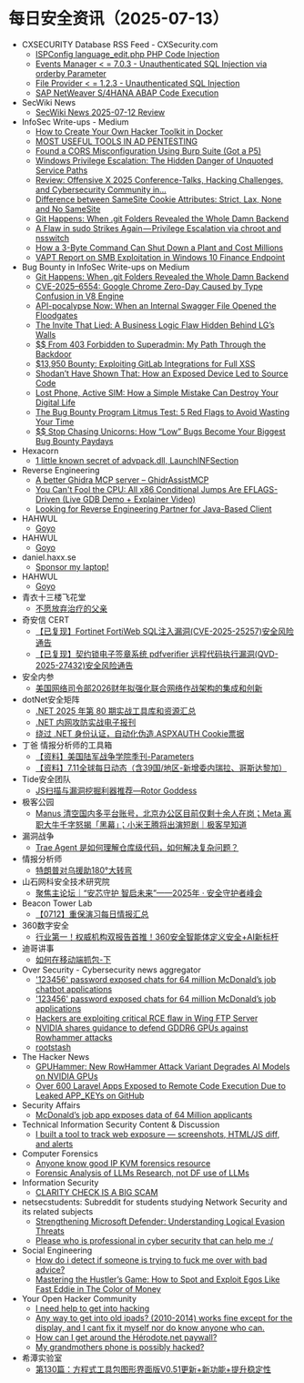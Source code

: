 # 每日安全资讯（2025-07-13）

- CXSECURITY Database RSS Feed - CXSecurity.com
  - [ISPConfig language_edit.php PHP Code Injection](https://cxsecurity.com/issue/WLB-2025070017)
  - [Events Manager < = 7.0.3 - Unauthenticated SQL Injection via orderby Parameter](https://cxsecurity.com/issue/WLB-2025070016)
  - [File Provider < = 1.2.3 - Unauthenticated SQL Injection](https://cxsecurity.com/issue/WLB-2025070015)
  - [SAP NetWeaver S/4HANA ABAP Code Execution](https://cxsecurity.com/issue/WLB-2025070014)
- SecWiki News
  - [SecWiki News 2025-07-12 Review](http://www.sec-wiki.com/?2025-07-12)
- InfoSec Write-ups - Medium
  - [How to Create Your Own Hacker Toolkit in Docker](https://infosecwriteups.com/how-to-create-your-own-hacker-toolkit-in-docker-606723dbd8ac?source=rss----7b722bfd1b8d---4)
  - [MOST USEFUL TOOLS IN AD PENTESTING](https://infosecwriteups.com/introduction-e336611520dd?source=rss----7b722bfd1b8d---4)
  - [Found a CORS Misconfiguration Using Burp Suite (Got a P5)](https://infosecwriteups.com/found-a-cors-misconfiguration-using-burp-suite-got-a-p4-c212289f9592?source=rss----7b722bfd1b8d---4)
  - [Windows Privilege Escalation: The Hidden Danger of Unquoted Service Paths](https://infosecwriteups.com/windows-privilege-escalation-the-hidden-danger-of-unquoted-service-paths-08a6f2cc84dc?source=rss----7b722bfd1b8d---4)
  - [Review: Offensive X 2025 Conference-Talks, Hacking Challenges, and Cybersecurity Community in…](https://infosecwriteups.com/offensive-x-2025-hacking-conference-review-athens-e7aec6dd42c5?source=rss----7b722bfd1b8d---4)
  - [Difference between SameSite Cookie Attributes: Strict, Lax, None and No SameSite](https://infosecwriteups.com/difference-between-samesite-cookie-attributes-strict-lax-none-and-no-samesite-242fbfdbc8e1?source=rss----7b722bfd1b8d---4)
  - [Git Happens: When .git Folders Revealed the Whole Damn Backend](https://infosecwriteups.com/git-happens-when-git-folders-revealed-the-whole-damn-backend-b181b77c4c76?source=rss----7b722bfd1b8d---4)
  - [A Flaw in sudo Strikes Again — Privilege Escalation via chroot and nsswitch](https://infosecwriteups.com/a-flaw-in-sudo-strikes-again-privilege-escalation-via-chroot-and-nsswitch-278eb9ca2fdc?source=rss----7b722bfd1b8d---4)
  - [How a 3-Byte Command Can Shut Down a Plant and Cost Millions](https://infosecwriteups.com/detecting-illegal-function-codes-in-scada-with-defender-for-iot-81fa12a16944?source=rss----7b722bfd1b8d---4)
  - [VAPT Report on SMB Exploitation in Windows 10 Finance Endpoint](https://infosecwriteups.com/vapt-report-on-smb-exploitation-in-windows-10-finance-endpoint-e78430191dc2?source=rss----7b722bfd1b8d---4)
- Bug Bounty in InfoSec Write-ups on Medium
  - [Git Happens: When .git Folders Revealed the Whole Damn Backend](https://infosecwriteups.com/git-happens-when-git-folders-revealed-the-whole-damn-backend-b181b77c4c76?source=rss----7b722bfd1b8d--bug_bounty)
  - [CVE-2025–6554: Google Chrome Zero-Day Caused by Type Confusion in V8 Engine](https://infosecwriteups.com/cve-2025-6554-google-chrome-zero-day-caused-by-type-confusion-in-v8-engine-417e1eab2f22?source=rss----7b722bfd1b8d--bug_bounty)
  - [API-pocalypse Now: When an Internal Swagger File Opened the Floodgates](https://infosecwriteups.com/api-pocalypse-now-when-an-internal-swagger-file-opened-the-floodgates-a3f3401b1914?source=rss----7b722bfd1b8d--bug_bounty)
  - [The Invite That Lied: A Business Logic Flaw Hidden Behind LG’s Walls](https://infosecwriteups.com/the-invite-that-lied-a-business-logic-flaw-hidden-behind-lgs-walls-a49cca506294?source=rss----7b722bfd1b8d--bug_bounty)
  - [$$ From 403 Forbidden to Superadmin: My Path Through the Backdoor](https://infosecwriteups.com/from-403-forbidden-to-superadmin-my-path-through-the-backdoor-77b85774fee5?source=rss----7b722bfd1b8d--bug_bounty)
  - [$13,950 Bounty: Exploiting GitLab Integrations for Full XSS](https://infosecwriteups.com/13-950-bounty-exploiting-gitlab-integrations-for-full-xss-19275a030c2b?source=rss----7b722bfd1b8d--bug_bounty)
  - [Shodan’t Have Shown That: How an Exposed Device Led to Source Code](https://infosecwriteups.com/shodant-have-shown-that-how-an-exposed-device-led-to-source-code-27346a93f22e?source=rss----7b722bfd1b8d--bug_bounty)
  - [Lost Phone, Active SIM: How a Simple Mistake Can Destroy Your Digital Life](https://infosecwriteups.com/lost-phone-active-sim-how-a-simple-mistake-can-destroy-your-digital-life-3dbafec070a5?source=rss----7b722bfd1b8d--bug_bounty)
  - [The Bug Bounty Program Litmus Test: 5 Red Flags to Avoid Wasting Your Time](https://infosecwriteups.com/the-bug-bounty-program-litmus-test-5-red-flags-to-avoid-wasting-your-time-1adc0034de43?source=rss----7b722bfd1b8d--bug_bounty)
  - [$$ Stop Chasing Unicorns: How “Low” Bugs Become Your Biggest Bug Bounty Paydays](https://infosecwriteups.com/stop-chasing-unicorns-how-low-bugs-become-your-biggest-bug-bounty-paydays-bc2f800bd38b?source=rss----7b722bfd1b8d--bug_bounty)
- Hexacorn
  - [1 little known secret of advpack.dll, LaunchINFSection](https://www.hexacorn.com/blog/2025/07/12/1-little-known-secret-of-advpack-dll-launchinfsection/)
- Reverse Engineering
  - [A better Ghidra MCP server – GhidrAssistMCP](https://www.reddit.com/r/ReverseEngineering/comments/1ly7cuy/a_better_ghidra_mcp_server_ghidrassistmcp/)
  - [You Can't Fool the CPU: All x86 Conditional Jumps Are EFLAGS-Driven (Live GDB Demo + Explainer Video)](https://www.reddit.com/r/ReverseEngineering/comments/1ly4pk3/you_cant_fool_the_cpu_all_x86_conditional_jumps/)
  - [Looking for Reverse Engineering Partner for Java-Based Client](https://www.reddit.com/r/ReverseEngineering/comments/1lxpwmg/looking_for_reverse_engineering_partner_for/)
- HAHWUL
  - [Goyo](https://www.hahwul.com/projects/goyo/)
- HAHWUL
  - [Goyo](https://www.hahwul.com/projects/goyo/)
- daniel.haxx.se
  - [Sponsor my laptop!](https://daniel.haxx.se/blog/2025/07/12/sponsor-my-laptop/)
- HAHWUL
  - [Goyo](https://www.hahwul.com/projects/goyo/)
- 青衣十三楼飞花堂
  - [不愿放弃治疗的父亲](https://mp.weixin.qq.com/s?__biz=MzUzMjQyMDE3Ng==&mid=2247488417&idx=1&sn=523678022c73e0af19f49218524be70c)
- 奇安信 CERT
  - [【已复现】Fortinet FortiWeb SQL注入漏洞(CVE-2025-25257)安全风险通告](https://mp.weixin.qq.com/s?__biz=MzU5NDgxODU1MQ==&mid=2247503602&idx=1&sn=b6dc54a7100f76968a25f6db47d5e0eb)
  - [【已复现】契约锁电子签章系统 pdfverifier 远程代码执行漏洞(QVD-2025-27432)安全风险通告](https://mp.weixin.qq.com/s?__biz=MzU5NDgxODU1MQ==&mid=2247503602&idx=2&sn=e1e4339c66bfeef7053ebf82a7b737eb)
- 安全内参
  - [美国网络司令部2026财年拟强化联合网络作战架构的集成和创新](https://mp.weixin.qq.com/s?__biz=MzI4NDY2MDMwMw==&mid=2247514678&idx=1&sn=d7d39a65fa8499841c92ed1182c20ae0)
- dotNet安全矩阵
  - [.NET 2025 年第 80 期实战工具库和资源汇总](https://mp.weixin.qq.com/s?__biz=MzUyOTc3NTQ5MA==&mid=2247500067&idx=1&sn=bd628c6789ab5fca3da2bce7eb116ccd)
  - [.NET 内网攻防实战电子报刊](https://mp.weixin.qq.com/s?__biz=MzUyOTc3NTQ5MA==&mid=2247500067&idx=2&sn=da8310bb896b4210d758eccbbd7525a8)
  - [绕过 .NET 身份认证，自动化伪造.ASPXAUTH Cookie票据](https://mp.weixin.qq.com/s?__biz=MzUyOTc3NTQ5MA==&mid=2247500067&idx=3&sn=b2103e92cda55a122fdbb2878e1ce0c3)
- 丁爸 情报分析师的工具箱
  - [【资料】美国陆军战争学院季刊-Parameters](https://mp.weixin.qq.com/s?__biz=MzI2MTE0NTE3Mw==&mid=2651151073&idx=1&sn=15891abb78c90a1ebfc9d13da8e8b028)
  - [【资料】7.11全球每日动态（含39国/地区-新增委内瑞拉、哥斯达黎加）](https://mp.weixin.qq.com/s?__biz=MzI2MTE0NTE3Mw==&mid=2651151073&idx=2&sn=64a44e3e7b3abfe0dae38b3658d88292)
- Tide安全团队
  - [JS扫描与漏洞挖掘利器推荐—Rotor Goddess](https://mp.weixin.qq.com/s?__biz=Mzg2NTA4OTI5NA==&mid=2247521456&idx=1&sn=205c24044197361741632e9f3e4f57e4)
- 极客公园
  - [Manus 清空国内多平台账号，北京办公区目前仅剩十余人在岗；Meta 离职大牛千字怒揭「黑幕」；小米王腾将出演短剧｜极客早知道](https://mp.weixin.qq.com/s?__biz=MTMwNDMwODQ0MQ==&mid=2653082604&idx=1&sn=faadaec873f6f1be80542f88c04d05a0)
- 漏洞战争
  - [Trae Agent 是如何理解仓库级代码，如何解决复杂问题？](https://mp.weixin.qq.com/s?__biz=MzU0MzgzNTU0Mw==&mid=2247485986&idx=1&sn=b6bb227004a8f62ce7e6e3c406e96525)
- 情报分析师
  - [特朗普对乌援助180°大转弯](https://mp.weixin.qq.com/s?__biz=MzA3Mjc1MTkwOA==&mid=2650561770&idx=1&sn=806c9a2272aa22e045b49c2ef3ac2895)
- 山石网科安全技术研究院
  - [聚焦主论坛｜“安芯守护 智启未来”——2025年 · 安全守护者峰会](https://mp.weixin.qq.com/s?__biz=MzUzMDUxNTE1Mw==&mid=2247512510&idx=1&sn=d5474a401ff36899db1e1843cbfe6972)
- Beacon Tower Lab
  - [【0712】重保演习每日情报汇总](https://mp.weixin.qq.com/s?__biz=MzkyNzcxNTczNA==&mid=2247487630&idx=1&sn=8b81e644bbe38f93b4ad18939fbc38cc)
- 360数字安全
  - [行业第一！权威机构双报告首推！360安全智能体定义安全+AI新标杆](https://mp.weixin.qq.com/s?__biz=MzA4MTg0MDQ4Nw==&mid=2247581215&idx=1&sn=04e879e67404cfe454778c46f7d5728a)
- 迪哥讲事
  - [如何在移动端抓包-下](https://mp.weixin.qq.com/s?__biz=MzIzMTIzNTM0MA==&mid=2247497880&idx=1&sn=b9b980464333074216b55ea94c8a743a)
- Over Security - Cybersecurity news aggregator
  - ['123456' password exposed chats for 64 million McDonald’s job chatbot applications](https://www.bleepingcomputer.com/news/security/123456-password-exposed-chats-for-64-million-mcdonalds-job-chatbot-applications/)
  - ['123456' password exposed chats for 64 million McDonald’s job applications](https://www.bleepingcomputer.com/news/security/123456-password-exposed-chats-for-64-million-mcdonalds-job-applications/)
  - [Hackers are exploiting critical RCE flaw in Wing FTP Server](https://www.bleepingcomputer.com/news/security/hackers-are-exploiting-critical-rce-flaw-in-wing-ftp-server/)
  - [NVIDIA shares guidance to defend GDDR6 GPUs against Rowhammer attacks](https://www.bleepingcomputer.com/news/security/nvidia-shares-guidance-to-defend-gddr6-gpus-against-rowhammer-attacks/)
  - [rootstash](https://roccosicilia.com/2025/07/12/rootstash/)
- The Hacker News
  - [GPUHammer: New RowHammer Attack Variant Degrades AI Models on NVIDIA GPUs](https://thehackernews.com/2025/07/gpuhammer-new-rowhammer-attack-variant.html)
  - [Over 600 Laravel Apps Exposed to Remote Code Execution Due to Leaked APP_KEYs on GitHub](https://thehackernews.com/2025/07/over-600-laravel-apps-exposed-to-remote.html)
- Security Affairs
  - [McDonald’s job app exposes data of 64 Million applicants](https://securityaffairs.com/179840/hacking/mcdonalds-job-app-exposes-data-of-64-million-applicants.html)
- Technical Information Security Content & Discussion
  - [I built a tool to track web exposure — screenshots, HTML/JS diff, and alerts](https://www.reddit.com/r/netsec/comments/1lxwhpd/i_built_a_tool_to_track_web_exposure_screenshots/)
- Computer Forensics
  - [Anyone know good IP KVM forensics resource](https://www.reddit.com/r/computerforensics/comments/1ly7wqh/anyone_know_good_ip_kvm_forensics_resource/)
  - [Forensic Analysis of LLMs Research, not DF use of LLMs](https://www.reddit.com/r/computerforensics/comments/1lxy0cb/forensic_analysis_of_llms_research_not_df_use_of/)
- Information Security
  - [CLARITY CHECK IS A BIG SCAM](https://www.reddit.com/r/Information_Security/comments/1lycgzs/clarity_check_is_a_big_scam/)
- netsecstudents: Subreddit for students studying Network Security and its related subjects
  - [Strengthening Microsoft Defender: Understanding Logical Evasion Threats](https://www.reddit.com/r/netsecstudents/comments/1lxxxg8/strengthening_microsoft_defender_understanding/)
  - [Please who is professional in cyber security that can help me :/](https://www.reddit.com/r/netsecstudents/comments/1ly8586/please_who_is_professional_in_cyber_security_that/)
- Social Engineering
  - [How do i detect if someone is trying to fuck me over with bad advice?](https://www.reddit.com/r/SocialEngineering/comments/1ly8ahu/how_do_i_detect_if_someone_is_trying_to_fuck_me/)
  - [Mastering the Hustler’s Game: How to Spot and Exploit Egos Like Fast Eddie in The Color of Money](https://www.reddit.com/r/SocialEngineering/comments/1lyb2fw/mastering_the_hustlers_game_how_to_spot_and/)
- Your Open Hacker Community
  - [I need help to get into hacking](https://www.reddit.com/r/HowToHack/comments/1ly83br/i_need_help_to_get_into_hacking/)
  - [Any way to get into old ipads? (2010-2014) works fine except for the display, and I cant fix it myself nor do know anyone who can.](https://www.reddit.com/r/HowToHack/comments/1lyect5/any_way_to_get_into_old_ipads_20102014_works_fine/)
  - [How can I get around the Hérodote.net paywall?](https://www.reddit.com/r/HowToHack/comments/1lyc11d/how_can_i_get_around_the_hérodotenet_paywall/)
  - [My grandmothers phone is possibly hacked?](https://www.reddit.com/r/HowToHack/comments/1lxslqa/my_grandmothers_phone_is_possibly_hacked/)
- 希潭实验室
  - [第130篇：方程式工具包图形界面版V0.51更新+新功能+提升稳定性](https://mp.weixin.qq.com/s?__biz=MzkzMjI1NjI3Ng==&mid=2247487640&idx=1&sn=8fcd8b78297611b4d8e0fbeb8e4a14de)
